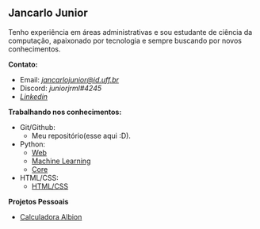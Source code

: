 <h2>Jancarlo Junior</h2>

  <p> Tenho experiência em áreas administrativas e sou estudante de ciência da
computação, apaixonado por tecnologia e sempre buscando
por novos conhecimentos.</p>

**Contato:**
-    Email: *jancarlojunior@id.uff.br*
-   Discord: *juniorjrml#4245*
-   *<a href="https://www.linkedin.com/in/jancarlo-junior-ab290b15a/">Linkedin</a>*

**Trabalhando nos conhecimentos:**
-   Git/Github:
	- Meu repositório(esse aqui :D).
-   Python:
	- <a href="https://github.com/juniorjrml/juniorjrml/blob/main/web.md">Web</a>
	- <a href="https://github.com/juniorjrml/juniorjrml/blob/main/ML.md">Machine Learning</a>
	- <a href="https://github.com/juniorjrml/juniorjrml/blob/main/python.md">Core</a>
-   HTML/CSS:
	- <a href="https://github.com/juniorjrml/juniorjrml/blob/main/html_css.md">HTML/CSS</a>
	
**Projetos Pessoais**
- [Calculadora Albion](https://github.com/juniorjrml/Albion_Calculadora "Calculadora Albion")
	

